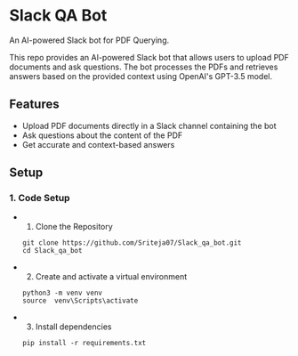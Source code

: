 # Slack QA Bot
An AI-powered Slack bot for PDF Querying.

This repo provides an AI-powered Slack bot that allows users to upload PDF documents and ask questions. The bot processes the PDFs and retrieves answers based on the provided context using OpenAI's GPT-3.5 model.

## Features

- Upload PDF documents directly in a Slack channel containing the bot
- Ask questions about the content of the PDF
- Get accurate and context-based answers

## Setup

### 1. Code Setup
- 1. Clone the Repository
     
  ```shell script
  git clone https://github.com/Sriteja07/Slack_qa_bot.git
  cd Slack_qa_bot
  ```
  
- 2. Create and activate a virtual environment
     
  ```shell script
  python3 -m venv venv
  source  venv\Scripts\activate
  ```
  
- 3. Install dependencies
     
  ```shell script
  pip install -r requirements.txt
  ```
  



